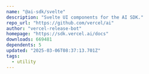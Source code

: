 ```yaml
---
name: "@ai-sdk/svelte"
description: "Svelte UI components for the AI SDK."
repo_url: "https://github.com/vercel/ai"
author: "vercel-release-bot"
homepage: "https://sdk.vercel.ai/docs"
downloads: 669481
dependents: 5
updated: "2025-03-06T08:37:13.701Z"
tags: 
  - utility
---
```

